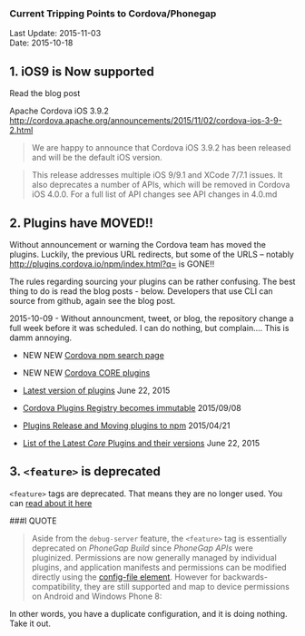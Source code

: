 ### Current Tripping Points to Cordova/Phonegap ###
Last Update: 2015-11-03
<br>Date: 2015-10-18

## 1. iOS9 is Now supported ##

Read the blog post

Apache Cordova iOS 3.9.2<br>
http://cordova.apache.org/announcements/2015/11/02/cordova-ios-3-9-2.html

> We are happy to announce that Cordova iOS 3.9.2 has been released and will be the default iOS version.

> This release addresses multiple iOS 9/9.1 and XCode 7/7.1 issues. It also deprecates a number of APIs, which will be removed in Cordova iOS 4.0.0. For a full list of API changes see API changes in 4.0.md

## 2. Plugins have MOVED!! ##

Without announcement or warning the Cordova team has moved the plugins. Luckily, the previous URL redirects, but some of the URLS &ndash; notably http://plugins.cordova.io/npm/index.html?q= is GONE!!

The rules regarding sourcing your plugins can be rather confusing. The best thing to do is read the blog posts - below. Developers that use CLI can source from github, again see the blog post.

2015-10-09 - Without announcment, tweet, or blog, the repository change a full week before it was scheduled. I can do nothing, but complain.... This is damm annoying.

- NEW NEW [Cordova npm search page](http://cordova.apache.org/plugins/)
- NEW NEW [Cordova CORE plugins](http://cordova.apache.org/docs/en/5.1.1/cordova/plugins/pluginapis.html)
- [Latest version of plugins](http://cordova.apache.org/news/2015/06/22/plugins-release.html) June 22, 2015

- [Cordova Plugins Registry becomes immutable](http://cordova.apache.org/news/2015/09/08/CPR-readonly.html) 2015/09/08
- [Plugins Release and Moving plugins to npm](http://cordova.apache.org/announcements/2015/04/21/plugins-release-and-move-to-npm.html) 2015/04/21
- [List of the Latest *Core* Plugins and their versions](http://cordova.apache.org/news/2015/06/22/plugins-release.html) June 22, 2015


## 3. `<feature>` is deprecated ##

`<feature>` tags are deprecated. That means they are no longer used.
You can [read about it here](http://docs.build.phonegap.com/en_US/configuring_features.md.html#Features)

###I QUOTE

> Aside from the `debug-server` feature, the `<feature>` tag is essentially deprecated on *PhoneGap Build* since *PhoneGap APIs* were pluginized. Permissions are now generally managed by individual plugins, and application manifests and permissions can be modified directly using the [config-file element](http://docs.build.phonegap.com/en_US/configuring_config_file_element.md.html). However for backwards-compatibility, they are still supported and map to device permissions on Android and Windows Phone 8:

In other words, you have a duplicate configuration, and it is doing nothing. Take it out.


